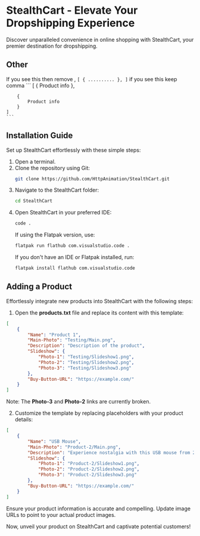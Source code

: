 # StealthCart - Elevate Your Dropshipping Experience

Discover unparalleled convenience in online shopping with StealthCart, your premier destination for dropshipping.

## Other
If you see this then remove ,
    ```
    [
        {
        ..........
        },
    ]
    ```
if you see this keep comma
    ```
    [
        {
            Product info
        },

        {
            Product info
        }
    ]
    ```

## Installation Guide

Set up StealthCart effortlessly with these simple steps:

1. Open a terminal.
2. Clone the repository using Git:
    ```bash
    git clone https://github.com/HttpAnimation/StealthCart.git
    ```
3. Navigate to the StealthCart folder:
    ```bash
    cd StealthCart
    ```
4. Open StealthCart in your preferred IDE:
    ```bash
    code .
    ```
    If using the Flatpak version, use:
    ```bash
    flatpak run flathub com.visualstudio.code .
    ```
    If you don't have an IDE or Flatpak installed, run:
    ```bash
    flatpak install flathub com.visualstudio.code
    ```

## Adding a Product

Effortlessly integrate new products into StealthCart with the following steps:

1. Open the **products.txt** file and replace its content with this template:

```json
[
    {
        "Name": "Product 1",
        "Main-Photo": "Testing/Main.png",
        "Description": "Description of the product",
        "Slideshow": {
            "Photo-1": "Testing/Slideshow1.png",
            "Photo-2": "Testing/Slideshow2.png",
            "Photo-3": "Testing/Slideshow3.png"
        },
        "Buy-Button-URL": "https://example.com/"
    }
]
```

Note: The **Photo-3** and **Photo-2** links are currently broken.

2. Customize the template by replacing placeholders with your product details:

```json
[
    {
        "Name": "USB Mouse",
        "Main-Photo": "Product-2/Main.png",
        "Description": "Experience nostalgia with this USB mouse from 2001, complete with extra dirt on the ball inside.",
        "Slideshow": {
            "Photo-1": "Product-2/Slideshow1.png",
            "Photo-2": "Product-2/Slideshow2.png",
            "Photo-3": "Product-2/Slideshow3.png"
        },
        "Buy-Button-URL": "https://example.com/"
    }
]
```

Ensure your product information is accurate and compelling. Update image URLs to point to your actual product images.

Now, unveil your product on StealthCart and captivate potential customers!
